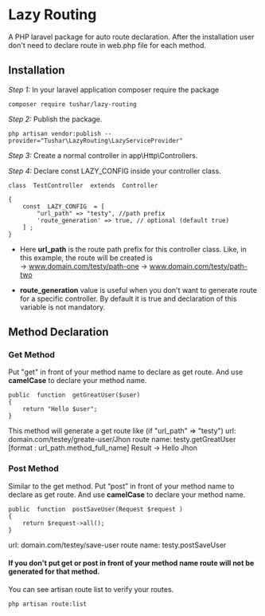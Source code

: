 
# Lazy Routing
A PHP laravel package for auto route declaration. After the installation user don't need to declare route in web.php file for each method. 
## Installation
*Step 1:* In your laravel application composer require the package
````
composer require tushar/lazy-routing
````
*Step 2:* Publish the package.
````
php artisan vendor:publish --provider="Tushar\LazyRouting\LazyServiceProvider"
````
*Step 3:* Create a normal controller in app\Http\Controllers.

*Step 4:* Declare const  LAZY_CONFIG inside your controller class.
````
class  TestController  extends  Controller

{
	const  LAZY_CONFIG  = [
		"url_path" => "testy", //path prefix
		'route_generation' => true, // optional (default true)
	] ;
}
````

- Here **url_path** is the route path prefix for this controller class. Like, in this example, the route will be created is  
-> www.domain.com/testy/path-one
-> www.domain.com/testy/path-two

- **route_generation** value is useful when you don't want to generate route for a specific controller. By default it is true and declaration of this variable is not mandatory.

## Method Declaration
### Get Method
Put "get" in front of your method name to declare as get route. And use **camelCase** to declare your method name.
````
public  function  getGreatUser($user)
{
	return "Hello $user";
}
````
This method will generate a get route like (if "url_path" => "testy") 
url: domain.com/testey/greate-user/Jhon 
route name: testy.getGreatUser [format : url_path.method_full_name]
Result -> Hello Jhon

### Post Method
Similar to the get method. Put “post” in front of your method name to declare as get route. And use **camelCase** to declare your method name.
````
public  function  postSaveUser(Request $request )
{
	return $request->all();
}
````
url: domain.com/testey/save-user
route name: testy.postSaveUser
#### If you don't put get or post in front of your method name route will not be generated for that method.

You can see artisan route list to verify your routes.
````
php artisan route:list
````